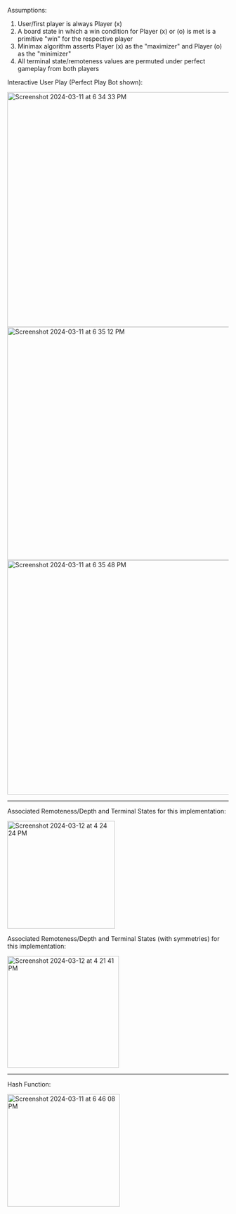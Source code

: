 Assumptions: 
1. User/first player is always Player (x)
2. A board state in which a win condition for Player (x) or (o) is met is a primitive "win" for the respective player
3. Minimax algorithm asserts Player (x) as the "maximizer" and Player (o) as the "minimizer"
4. All terminal state/remoteness values are permuted under perfect gameplay from both players


Interactive User Play (Perfect Play Bot shown):

<img width="534" alt="Screenshot 2024-03-11 at 6 34 33 PM" src="https://github.com/asthary23/tic-tac-toe.py/assets/154309720/b6f2171b-5087-4bfd-ae1b-ade75903e686">
<img width="530" alt="Screenshot 2024-03-11 at 6 35 12 PM" src="https://github.com/asthary23/tic-tac-toe.py/assets/154309720/97cca371-e1fe-4b8b-ba75-2d4ca68b5469">
<img width="533" alt="Screenshot 2024-03-11 at 6 35 48 PM" src="https://github.com/asthary23/tic-tac-toe.py/assets/154309720/dc982ed2-640b-40ed-9702-1dbeb8b6edf9">

--------------

Associated Remoteness/Depth and Terminal States for this implementation: 

<img width="245" alt="Screenshot 2024-03-12 at 4 24 24 PM" src="https://github.com/asthary23/tic-tac-toe.py/assets/154309720/6b7402a7-f229-47ee-9a2a-f6873e3fcaa4">

Associated Remoteness/Depth and Terminal States (with symmetries) for this implementation: 

<img width="254" alt="Screenshot 2024-03-12 at 4 21 41 PM" src="https://github.com/asthary23/tic-tac-toe.py/assets/154309720/e68e6a46-ea40-4567-9c73-a2113907758d">

--------------

Hash Function: 

<img width="256" alt="Screenshot 2024-03-11 at 6 46 08 PM" src="https://github.com/asthary23/tic-tac-toe.py/assets/154309720/62a1e1ed-36fc-42de-8394-34dc42e2b54c">
